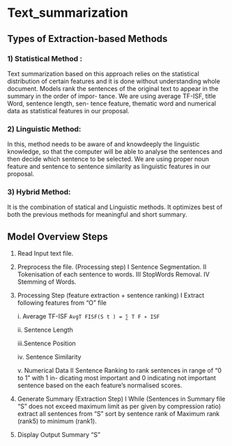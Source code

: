 # Text_summarization

## Types of Extraction-based Methods

### 1) Statistical Method : 
Text summarization based on this approach relies on the 
statistical distribution of certain features and it is done
without understanding whole document. Models rank the sentences
of the original text to appear in the summary in the order of impor-
tance. We are using average TF-ISF, title Word, sentence length, sen-
tence feature, thematic word and numerical data as statistical features
in our proposal.

### 2) Linguistic Method: 
In this, method needs to be aware of and knowdeeply the 
linguistic knowledge, so that the computer will be able to
analyse the sentences and then decide which sentence to be selected.
We are using proper noun feature and sentence to sentence similarity
as linguistic features in our proposal.

### 3) Hybrid Method: 
It is the combination of statical and Linguistic methods.
It optimizes best of both the previous methods for meaningful and
short summary.

## Model Overview Steps

1. Read Input text file.

2. Preprocess the file. (Processing step)
  I Sentence Segmentation.
  II Tokenisation of each sentence to words.
  III StopWords Removal.
  IV Stemming of Words.

3. Processing Step (feature extraction + sentence ranking)
  I Extract following features from “O” file
  
    i.  Average TF-ISF
        <code>AvgT FISF(S t ) = ∑ T F ∗ ISF</code>
  
    ii. Sentence Length
    
    iii.Sentence Position
    
    iv. Sentence Similarity
    
    v. Numerical Data
  II Sentence Ranking to rank sentences in range of “0 to 1” with 1 in-
  dicating most important and 0 indicating not important sentence
  based on the each feature’s normalised scores.

4. Generate Summary (Extraction Step)
  I While (Sentences in Summary file “S” does not exceed maximum
  limit as per given by compression ratio) extract all sentences from
  “S” sort by sentence rank of Maximum rank (rank5) to minimum
  (rank1).

5. Display Output Summary “S”

